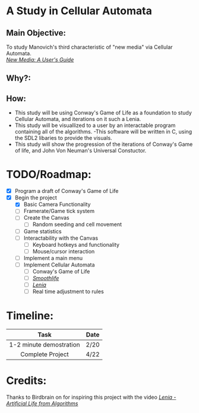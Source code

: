 # **A Study in Cellular Automata**

## Main Objective:

To study Manovich's third characteristic of "new media" via Cellular Automata.  
[*New Media: A User's Guide*](http://manovich.net/index.php/projects/new-media-a-user-s-guide)

## Why?:

## How:

- This study will be using Conway's Game of Life as a foundation to study Cellular Automata, and iterations on it such a Lenia.
- This study will be visuallized to a user by an interactable program containing all of the algorithms.
    -This software will be written in C, using the SDL2 libaries to provide the visuals.
- This study will show the progression of the iterations of Conway's Game of life, and John Von Neuman's Universal Constuctor.

# TODO/Roadmap:

- [x] Program a draft of Conway's Game of Life
- [x] Begin the project
    - [x] Basic Camera Functionality 
    - [ ] Framerate/Game tick system 
    - [ ] Create the Canvas
        - [ ] Random seeding and cell movement 
    - [ ] Game statistics 
    - [ ] Interactability with the Canvas
        - [ ] Keyboard hotkeys and functionality
        - [ ] Mouse/cursor interaction   
    - [ ] Implement a main menu 
    - [ ] Implement Cellular Automata
        - [ ] Conway's Game of Life
        - [ ] [*Smoothlife*](https://github.com/duckythescientist/SmoothLife)
        - [ ] [*Lenia*](https://github.com/Chakazul/Lenia)
        - [ ] Real time adjustment to rules  

# Timeline:
| Task | Date |
|:----:|:----:|
| 1-2 minute demostration | 2/20 |
| Complete Project | 4/22 |

# Credits:

Thanks to Birdbrain on for inspiring this project with the video [*Lenia - Artificial Life from Algorithms*](https://youtu.be/6kiBYjvyojQ?si=Kgw5EdNI7Hootquq)
